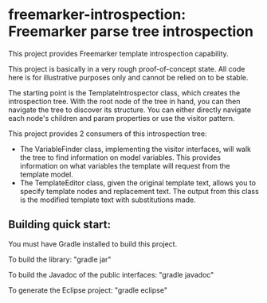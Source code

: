 # freemarker-introspection: Freemarker parse tree introspection

This project provides Freemarker template introspection capability.

This project is basically in a very rough proof-of-concept state. All code here
is for illustrative purposes only and cannot be relied on to be stable.

The starting point is the TemplateIntrospector class, which creates the 
introspection tree. With the root node of the tree in hand, you can then navigate
the tree to discover its structure. You can either directly navigate each node's
children and param properties or use the visitor pattern.

This project provides 2 consumers of this introspection tree: 

* The VariableFinder class, implementing the visitor interfaces, will walk the
tree to find information on model variables. This provides information on what
variables the template will request from the template model.
* The TemplateEditor class, given the original template text, allows you to 
specify template nodes and replacement text. The output from this class is
the modified template text with substitutions made.


## Building quick start:

You must have Gradle installed to build this project.

To build the library: "gradle jar"

To build the Javadoc of the public interfaces: "gradle javadoc"

To generate the Eclipse project: "gradle eclipse"
